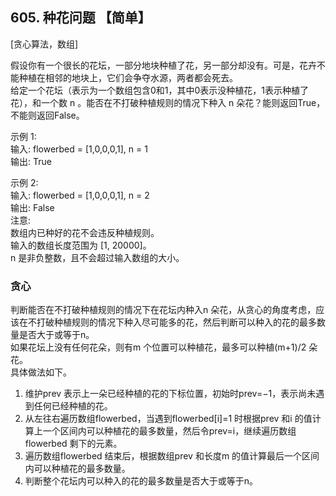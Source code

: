 ## 605. 种花问题 【简单】        
[贪心算法，数组]        

假设你有一个很长的花坛，一部分地块种植了花，另一部分却没有。可是，花卉不能种植在相邻的地块上，它们会争夺水源，两者都会死去。     
给定一个花坛（表示为一个数组包含0和1，其中0表示没种植花，1表示种植了花），和一个数 n 。能否在不打破种植规则的情况下种入 n 朵花？能则返回True，不能则返回False。      

示例 1:    
输入: flowerbed = [1,0,0,0,1], n = 1    
输出: True      

示例 2:      
输入: flowerbed = [1,0,0,0,1], n = 2      
输出: False      
注意:     
数组内已种好的花不会违反种植规则。     
输入的数组长度范围为 [1, 20000]。     
n 是非负整数，且不会超过输入数组的大小。     

### 贪心      
判断能否在不打破种植规则的情况下在花坛内种入n 朵花，从贪心的角度考虑，应该在不打破种植规则的情况下种入尽可能多的花，然后判断可以种入的花的最多数量是否大于或等于n。         
如果花坛上没有任何花朵，则有m 个位置可以种植花，最多可以种植(m+1)/2 朵花。     
具体做法如下。     
1. 维护prev 表示上一朵已经种植的花的下标位置，初始时prev=−1，表示尚未遇到任何已经种植的花。      
2. 从左往右遍历数组flowerbed，当遇到flowerbed[i]=1 时根据prev 和i 的值计算上一个区间内可以种植花的最多数量，然后令prev=i，继续遍历数组flowerbed 剩下的元素。      
3. 遍历数组flowerbed 结束后，根据数组prev 和长度m 的值计算最后一个区间内可以种植花的最多数量。      
4. 判断整个花坛内可以种入的花的最多数量是否大于或等于n。      























